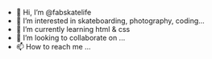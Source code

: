 - 👋 Hi, I’m @fabskatelife
- 👀 I’m interested in skateboarding, photography, coding...
- 🌱 I’m currently learning html & css
- 💞️ I’m looking to collaborate on ...
- 📫 How to reach me ...

<!---
fabskatelife/fabskatelife is a ✨ special ✨ repository because its `README.md` (this file) appears on your GitHub profile.
You can click the Preview link to take a look at your changes.
--->
